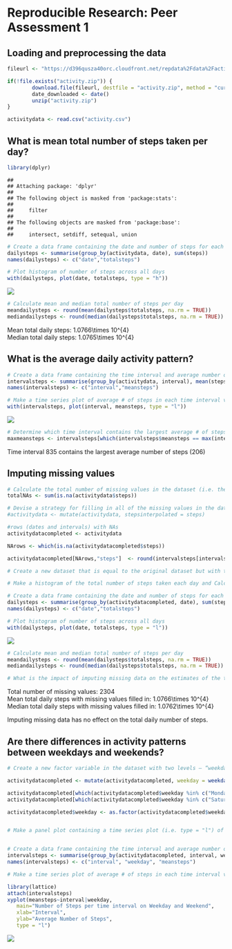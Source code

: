 # Reproducible Research: Peer Assessment 1


## Loading and preprocessing the data


```r
fileurl <- "https://d396qusza40orc.cloudfront.net/repdata%2Fdata%2Factivity.zip"

if(!file.exists("activity.zip")) {
        download.file(fileurl, destfile = "activity.zip", method = "curl")
        date_downloaded <- date()
        unzip("activity.zip")
}

activitydata <- read.csv("activity.csv")
```


## What is mean total number of steps taken per day?


```r
library(dplyr)
```

```
## 
## Attaching package: 'dplyr'
## 
## The following object is masked from 'package:stats':
## 
##     filter
## 
## The following objects are masked from 'package:base':
## 
##     intersect, setdiff, setequal, union
```

```r
# Create a data frame containing the date and number of steps for each day
dailysteps <- summarise(group_by(activitydata, date), sum(steps))
names(dailysteps) <- c("date","totalsteps")

# Plot histogram of number of steps across all days
with(dailysteps, plot(date, totalsteps, type = "h"))
```

![](PA1_template_files/figure-html/unnamed-chunk-2-1.png) 

```r
# Calculate mean and median total number of steps per day
meandailysteps <- round(mean(dailysteps$totalsteps, na.rm = TRUE))
mediandailysteps <- round(median(dailysteps$totalsteps, na.rm = TRUE))
```

Mean total daily steps: 1.0766\times 10^{4}  
Median total daily steps: 1.0765\times 10^{4}


## What is the average daily activity pattern?


```r
# Create a data frame containing the time interval and average number of steps for each time interval
intervalsteps <- summarise(group_by(activitydata, interval), mean(steps, na.rm = TRUE))
names(intervalsteps) <- c("interval","meansteps")

# Make a time series plot of average # of steps in each time interval vs the time interval
with(intervalsteps, plot(interval, meansteps, type = "l"))
```

![](PA1_template_files/figure-html/unnamed-chunk-3-1.png) 

```r
# Determine which time interval contains the largest average # of steps
maxmeansteps <- intervalsteps[which(intervalsteps$meansteps == max(intervalsteps$meansteps)),]
```

Time interval 835 contains the largest average number of steps (206)

## Imputing missing values


```r
# Calculate the total number of missing values in the dataset (i.e. the total number of rows with NAs)
totalNAs <- sum(is.na(activitydata$steps))

# Devise a strategy for filling in all of the missing values in the dataset. For example, you could use the mean/median for that day, or the mean for that 5-minute interval, etc.
#activitydata <- mutate(activitydata, stepsinterpolated = steps)

#rows (dates and intervals) with NAs
activitydatacompleted <- activitydata

NArows <- which(is.na(activitydatacompleted$steps))

activitydatacompleted[NArows,"steps"]  <- round(intervalsteps[intervalsteps$interval %in% activitydatacompleted[NArows,"interval"], "meansteps"])

# Create a new dataset that is equal to the original dataset but with the missing data filled in.

# Make a histogram of the total number of steps taken each day and Calculate and report the mean and median total number of steps taken per day. Do these values differ from the estimates from the first part of the assignment?

# Create a data frame containing the date and number of steps for each day
dailysteps <- summarise(group_by(activitydatacompleted, date), sum(steps))
names(dailysteps) <- c("date","totalsteps")

# Plot histogram of number of steps across all days
with(dailysteps, plot(date, totalsteps, type = "l"))
```

![](PA1_template_files/figure-html/unnamed-chunk-4-1.png) 

```r
# Calculate mean and median total number of steps per day
meandailysteps <- round(mean(dailysteps$totalsteps, na.rm = TRUE))
mediandailysteps <- round(median(dailysteps$totalsteps, na.rm = TRUE))

# What is the impact of imputing missing data on the estimates of the total daily number of steps?
```

Total number of missing values: 2304  
Mean total daily steps with missing values filled in: 1.0766\times 10^{4}  
Median total daily steps with missing values filled in: 1.0762\times 10^{4}  
  
Imputing missing data has no effect on the total daily number of steps.  

## Are there differences in activity patterns between weekdays and weekends?


```r
# Create a new factor variable in the dataset with two levels – “weekday” and “weekend” indicating whether a given date is a weekday or weekend day.

activitydatacompleted <- mutate(activitydatacompleted, weekday = weekdays(as.Date(activitydatacompleted$date)))

activitydatacompleted[which(activitydatacompleted$weekday %in% c("Monday", "Tuesday", "Wednesday", "Thursday", "Friday")), "weekday"] <- "weekday" 
activitydatacompleted[which(activitydatacompleted$weekday %in% c("Saturday", "Sunday")), "weekday"] <- "weekend"

activitydatacompleted$weekday <- as.factor(activitydatacompleted$weekday)


# Make a panel plot containing a time series plot (i.e. type = "l") of the 5-minute interval (x-axis) and the average number of steps taken, averaged across all weekday days or weekend days (y-axis).


# Create a data frame containing the time interval and average number of steps for each time interval
intervalsteps <- summarise(group_by(activitydatacompleted, interval, weekday), mean(steps, na.rm = TRUE))
names(intervalsteps) <- c("interval", "weekday", "meansteps")

# Make a time series plot of average # of steps in each time interval vs the time interval

library(lattice)
attach(intervalsteps)
xyplot(meansteps~interval|weekday,
   main="Number of Steps per time interval on Weekday and Weekend",
   xlab="Interval",
   ylab="Average Number of Steps",
   type = "l")
```

![](PA1_template_files/figure-html/unnamed-chunk-5-1.png) 
